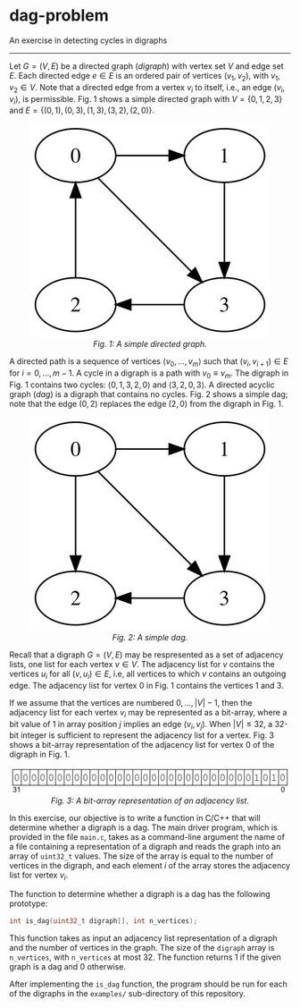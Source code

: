 # dag-problem
An exercise in detecting cycles in digraphs

-----

Let $G = (V,E)$ be a directed graph (*digraph*) with vertex set $V$ and edge set $E$. Each
directed edge $e \in E$ is an ordered pair of vertices $(v_1,v_2)$, with $v_1, v_2 \in V$. Note that a
directed edge from a vertex $v_i$ to itself, i.e., an edge $(v_i,v_i)$, is permissible. Fig. 1 shows
a simple directed graph with $V = \lbrace 0, 1, 2, 3 \rbrace$ and $E = \lbrace (0,1), (0,3), (1,3), (3,2), (2,0) \rbrace$.

<p align="center">
<img src="/figures/digraph.svg"/>
<br>
<em>Fig. 1: A simple directed graph.</em>
</p>

A directed path is a sequence of vertices $\langle v_0, \ldots, v_m \rangle$ such that
$(v_i, v_{i+1}) \in E$ for $i = 0, \ldots, m-1$. A cycle in a digraph is a path with $v_0 \equiv v_m$.
The digraph in Fig. 1 contains two cycles: $\langle 0, 1, 3, 2, 0 \rangle$ and $\langle 3, 2, 0, 3 \rangle$.
A directed acyclic graph (*dag*) is a digraph that contains no cycles. Fig. 2 shows a simple
dag; note that the edge $(0,2)$ replaces the edge $(2,0)$ from the digraph in Fig. 1.

<p align="center">
<img src="/figures/dag.svg"/>
<br>
<em>Fig. 2: A simple dag.</em>
</p>

Recall that a digraph $G = (V,E)$ may be respresented as a set of adjacency
lists, one list for each vertex $v \in V$. The adjacency list for $v$ contains the vertices
$u_i$ for all $(v,u_i) \in E$, i.e, all vertices to which $v$ contains an outgoing edge.
The adjacency list for vertex $0$ in Fig. 1 contains the vertices $1$ and $3$.

If we assume that the vertices are numbered $0, \ldots, |V|-1$, then the adjacency list
for each vertex $v_i$ may be represented as a bit-array, where a bit value of 1 in
array position $j$ implies an edge $(v_i, v_j)$. When $|V| \le 32$, a 32-bit integer
is sufficient to represent the adjacency list for a vertex. Fig. 3 shows a bit-array
representation of the adjacency list for vertex $0$ of the digraph in Fig. 1.

<p align="center">
<img src="/figures/adj_list.svg"/>
<br>
<em>Fig. 3: A bit-array representation of an adjacency list.</em>
</p>

In this exercise, our objective is to write a function in C/C++ that will
determine whether a digraph is a dag. The main driver program, which is
provided in the file `main.c`, takes as a command-line argument the name of a file containing a
representation of a digraph and reads the graph into an array of `uint32_t`
values. The size of the array is equal to the number of vertices in the digraph,
and each element $i$ of the array stores the adjacency list for vertex $v_i$.

The function to determine whether a digraph is a dag has the following
prototype:
```c
int is_dag(uint32_t digraph[], int n_vertices);
```
This function takes as input an adjacency list representation of a digraph
and the number of vertices in the graph. The size of the `digraph` array is
`n_vertices`, with `n_vertices` at most 32. The function returns 1 if the given
graph is a dag and 0 otherwise.

After implementing the `is_dag` function, the program should be run for each of
the digraphs in the `examples/` sub-directory of this repository.
